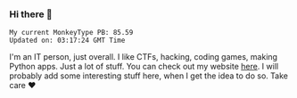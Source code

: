 ### Hi there 👋
<!-- PB START -->
```
My current MonkeyType PB: 85.59
Updated on: 03:17:24 GMT Time
```
<!-- PB END -->
I'm an IT person, just overall. I like CTFs, hacking, coding games, making Python apps. Just a lot of stuff.
You can check out my website [here](https://skill3472.github.io/).
I will probably add some interesting stuff here, when I get the idea to do so. Take care ❤️
